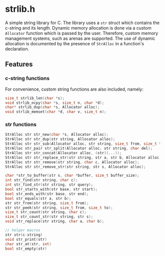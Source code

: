 # strlib.h

A simple string library for C.
The library uses a `str` struct which contains the c-string and its length.
Dynamic memory allocation is done via a custom `Allocator` function which is passed by the user.
Therefore, custom memory management systems, such as arenas are supported. 
The use of dynamic allocation is documented by the presence of `StrAlloc` in a function's declaration.

## Features

### c-string functions
For convenience, custom string functions are also included, namely:
``` c
size_t strlib_len(char *s);
void strlib_ncpy(char *s, size_t n, char *d);
char* strlib_dup(char *s, Allocator alloc);
void strlib_memset(char *d, char v, size_t n);
```

### str functions
```c 
StrAlloc str str_new(char *s, Allocator alloc);
StrAlloc str str_dup(str string, Allocator alloc);
StrAlloc str str_sub(Allocator alloc, str string, size_t from, size_t to);
StrAlloc str_pair str_split(Allocator alloc, str string, char del);
StrAlloc str str_concat(Allocator alloc, (str)(...));
StrAlloc str str_replace_str(str string, str a, str b, Allocator alloc);
StrAlloc str str_remove(str string, char c, Allocator alloc);
StrAlloc str str_remove_str(str string, str s, Allocator alloc);

char *str_to_buffer(str s, char *buffer, size_t buffer_size);
int str_find(str string, char c);
int str_find_str(str string, str query);
bool str_starts_with(str base, str start);
bool str_ends_with(str base, str end);
bool str_equals(str a, str b);
str str_from(str string, size_t from);
str str_peek(str string, size_t from, size_t to);
size_t str_count(str string, char c);
size_t str_count_str(str string, str s);
void str_replace(str string, char a, char b);

// helper macros
str str(c-string)
void str_print(str)
char str_at(str, int)
bool str_empty(str)
```

